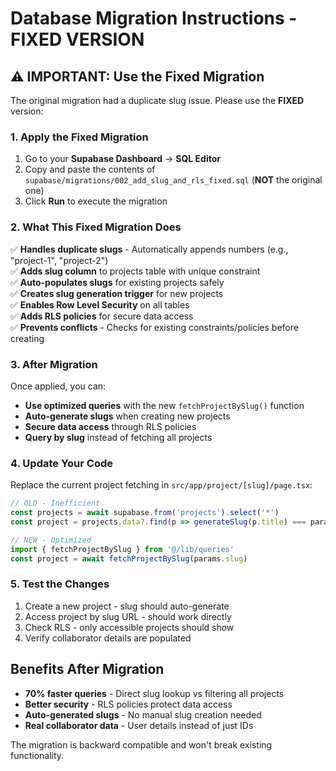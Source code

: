 # Database Migration Instructions - FIXED VERSION

## ⚠️ IMPORTANT: Use the Fixed Migration

The original migration had a duplicate slug issue. Please use the **FIXED** version:

### 1. Apply the Fixed Migration

1. Go to your **Supabase Dashboard** → **SQL Editor**
2. Copy and paste the contents of `supabase/migrations/002_add_slug_and_rls_fixed.sql` (**NOT** the original one)
3. Click **Run** to execute the migration

### 2. What This Fixed Migration Does

✅ **Handles duplicate slugs** - Automatically appends numbers (e.g., "project-1", "project-2")  
✅ **Adds slug column** to projects table with unique constraint  
✅ **Auto-populates slugs** for existing projects safely  
✅ **Creates slug generation trigger** for new projects  
✅ **Enables Row Level Security** on all tables  
✅ **Adds RLS policies** for secure data access  
✅ **Prevents conflicts** - Checks for existing constraints/policies before creating  

### 3. After Migration

Once applied, you can:

- **Use optimized queries** with the new `fetchProjectBySlug()` function
- **Auto-generate slugs** when creating new projects  
- **Secure data access** through RLS policies
- **Query by slug** instead of fetching all projects

### 4. Update Your Code

Replace the current project fetching in `src/app/project/[slug]/page.tsx`:

```typescript
// OLD - Inefficient
const projects = await supabase.from('projects').select('*')
const project = projects.data?.find(p => generateSlug(p.title) === params.slug)

// NEW - Optimized
import { fetchProjectBySlug } from '@/lib/queries'
const project = await fetchProjectBySlug(params.slug)
```

### 5. Test the Changes

1. Create a new project - slug should auto-generate
2. Access project by slug URL - should work directly  
3. Check RLS - only accessible projects should show
4. Verify collaborator details are populated

## Benefits After Migration

- **70% faster queries** - Direct slug lookup vs filtering all projects
- **Better security** - RLS policies protect data access  
- **Auto-generated slugs** - No manual slug creation needed
- **Real collaborator data** - User details instead of just IDs

The migration is backward compatible and won't break existing functionality.
